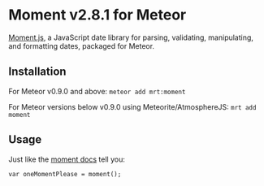 # Moment v2.8.1 for Meteor

[Moment.js](http://momentjs.com/), a JavaScript date library for parsing, validating, manipulating, and formatting dates, packaged for Meteor.

Installation
-------------

For Meteor v0.9.0 and above:
`meteor add mrt:moment`

For Meteor versions below v0.9.0 using Meteorite/AtmosphereJS:
`mrt add moment`

Usage
-------------
Just like the [moment docs](http://momentjs.com/docs/) tell you:

`var oneMomentPlease = moment();`
